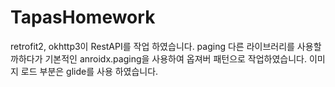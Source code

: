 # TapasHomework

retrofit2, okhttp3이 RestAPI를 작업 하였습니다.
paging 다른 라이브러리를 사용할까하다가 기본적인 anroidx.paging을 사용하여 옵져버 패턴으로 작업하였습니다. 
이미지 로드 부분은 glide를 사용 하였습니다. 
